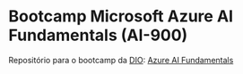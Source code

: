 # Bootcamp Microsoft Azure AI Fundamentals (AI-900)

Repositório para o bootcamp da [DIO](https://www.dio.me/): [Azure AI Fundamentals](https://web.dio.me/track/microsoft-azure-ai-fundamentals)
